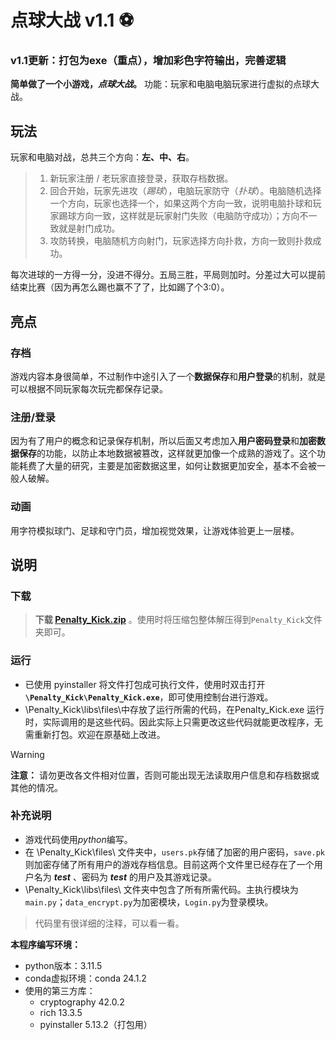 # 点球大战 v1.1 ⚽️

### v1.1更新：打包为exe（重点），增加彩色字符输出，完善逻辑

**简单做了一个小游戏，*点球大战*。**
功能：玩家和电脑电脑玩家进行虚拟的点球大战。

## 玩法

玩家和电脑对战，总共三个方向：**左、中、右**。

> 1. 新玩家注册 / 老玩家直接登录，获取存档数据。
> 2. 回合开始，玩家先进攻（*踢球*），电脑玩家防守（*扑球*）。电脑随机选择一个方向，玩家也选择一个，如果这两个方向一致，说明电脑扑球和玩家踢球方向一致，这样就是玩家射门失败（电脑防守成功）；方向不一致就是射门成功。
> 3. 攻防转换，电脑随机方向射门，玩家选择方向扑救，方向一致则扑救成功。

每次进球的一方得一分，没进不得分。五局三胜，平局则加时。分差过大可以提前结束比赛（因为再怎么踢也赢不了了，比如踢了个3:0）。

## 亮点

### 存档

游戏内容本身很简单，不过制作中途引入了一个**数据保存**和**用户登录**的机制，就是可以根据不同玩家每次玩完都保存记录。

### 注册/登录

因为有了用户的概念和记录保存机制，所以后面又考虑加入**用户密码登录**和**加密数据保存**的功能，以防止本地数据被篡改，这样就更加像一个成熟的游戏了。这个功能耗费了大量的研究，主要是加密数据这里，如何让数据更加安全，基本不会被一般人破解。

### 动画

用字符模拟球门、足球和守门员，增加视觉效果，让游戏体验更上一层楼。

## 说明

### 下载

> **下载 <u>[Penalty_Kick.zip](https://github.com/FutureRainfall/Penalty_Kick/releases/tag/v1.1 "下载")</u>** 。使用时将压缩包整体解压得到`Penalty_Kick`文件夹即可。

### 运行

- 已使用 pyinstaller 将文件打包成可执行文件，使用时双击打开 **`\Penalty_Kick\Penalty_Kick.exe`**，即可使用控制台进行游戏。
- \Penalty_Kick\libs\files\中存放了运行所需的代码，在Penalty_Kick.exe 运行时，实际调用的是这些代码。因此实际上只需更改这些代码就能更改程序，无需重新打包。欢迎在原基础上改进。

> [!WARNING]
> **注意：** 请勿更改各文件相对位置，否则可能出现无法读取用户信息和存档数据或其他的情况。

### 补充说明

- 游戏代码使用*python*编写。
- 在 \Penalty_Kick\files\ 文件夹中，`users.pk`存储了加密的用户密码，`save.pk`则加密存储了所有用户的游戏存档信息。目前这两个文件里已经存在了一个用户名为 ***test*** 、密码为 ***test*** 的用户及其游戏记录。
- \Penalty_Kick\libs\files\ 文件夹中包含了所有所需代码。主执行模块为 `main.py`；`data_encrypt.py`为加密模块，`Login.py`为登录模块。

> 代码里有很详细的注释，可以看一看。

**本程序编写环境：**

- python版本：3.11.5
- conda虚拟环境：conda 24.1.2
- 使用的第三方库：
    - cryptography 42.0.2
    - rich 13.3.5
    - pyinstaller 5.13.2（打包用）

